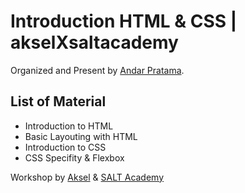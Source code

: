 # Introduction HTML & CSS | akselXsaltacademy

Organized and Present by [Andar Pratama](https://www.instagram.com/andar.pratama_/).

## List of Material
* Introduction to HTML
* Basic Layouting with HTML
* Introduction to CSS
* CSS Specifity & Flexbox

Workshop by [Aksel](https://aksel.co.id/) & [SALT Academy](https://salt.id/academy)
